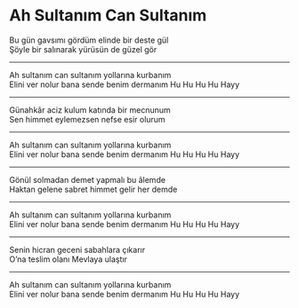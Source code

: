 # Ah Sultanım Can Sultanım

Bu gün gavsımı gördüm elinde bir deste gül  
Şöyle bir salınarak yürüsün de güzel gör  
****  
Ah sultanım can sultanım yollarına kurbanım  
Elini ver nolur bana sende benim dermanım Hu Hu Hu Hu Hayy  
****  
Günahkâr aciz kulum katında bir mecnunum  
Sen himmet eylemezsen nefse esir olurum  
****  
Ah sultanım can sultanım yollarına kurbanım  
Elini ver nolur bana sende benim dermanım Hu Hu Hu Hu Hayy  
****  
Gönül solmadan demet yapmalı bu âlemde  
Haktan gelene sabret himmet gelir her demde  
****  
Ah sultanım can sultanım yollarına kurbanım  
Elini ver nolur bana sende benim dermanım Hu Hu Hu Hu Hayy  
****  
Senin hicran geceni sabahlara çıkarır  
O’na teslim olanı Mevlaya ulaştır  
****  
Ah sultanım can sultanım yollarına kurbanım  
Elini ver nolur bana sende benim dermanım Hu Hu Hu Hu Hayy  


